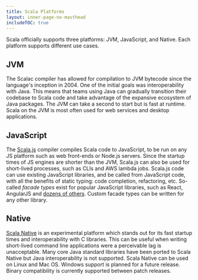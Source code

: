 ```yaml
---
title: Scala Platforms
layout: inner-page-no-masthead
includeTOC: true
---
```

Scala officially supports three platforms: JVM, JavaScript, and Native. Each platform supports different use cases.

## JVM
The Scalac compiler has allowed for compilation to JVM bytecode since the language's inception in 2004. One of the initial goals was interoperability with Java. This means that teams using Java can gradually transition their codebase to Scala code and take advantage of the expansive ecosystem of Java packages. The JVM can take a second to start but is fast at runtime. Scala on the JVM is most often used for web services and desktop applications.

## JavaScript
The [Scala.js](https://www.scala-js.org/) compiler compiles Scala code to JavaScript, to be run on any JS platform such as web front-ends or Node.js servers. Since the startup times of JS engines are shorter than the JVM, Scala.js can also be used for short-lived processes, such as CLIs and AWS lambda jobs. Scala.js code can use existing JavaScript libraries, and be called from JavaScript code, with all the benefits of static typing: code completion, refactoring, etc. So-called _facade types_ exist for popular JavaScript libraries, such as React, AngularJS and [dozens of others](https://www.scala-js.org/libraries/facades.html). Custom facade types can be written for any other library.

## Native
[Scala Native](http://www.scala-native.org/en/latest/) is an experimental platform which stands out for its fast startup times and interoperability with C libraries. This can be useful when writing short-lived command line applications were a perceivable lag is unacceptable. Many core Java standard libraries have been ported to Scala Native but Java interoperability is not supported. Scala Native can be used on Linux and Mac OS. Windows support is planned for a future release. Binary compatibility is currently supported between patch releases. 
